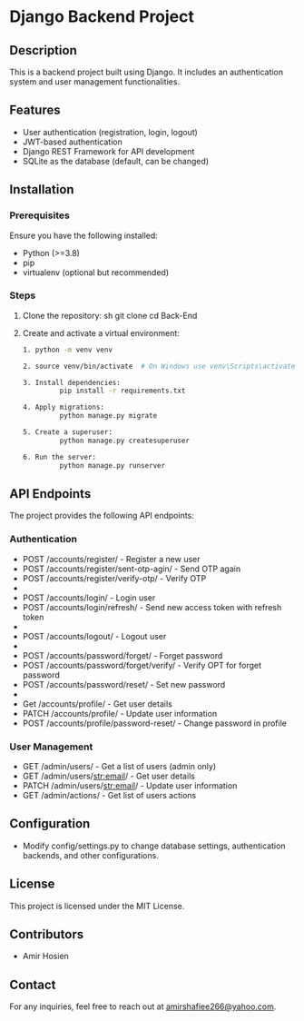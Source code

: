 # Django Backend Project

## Description

This is a backend project built using Django. It includes an authentication system and user management functionalities.

## Features

- User authentication (registration, login, logout)
- JWT-based authentication
- Django REST Framework for API development
- SQLite as the database (default, can be changed)

## Installation

### Prerequisites

Ensure you have the following installed:

- Python (>=3.8)
- pip
- virtualenv (optional but recommended)

### Steps

1. Clone the repository:
   sh
   git clone <repository-url>
   cd Back-End
   
2. Create and activate a virtual environment:
   ```sh
   1. python -m venv venv

   2. source venv/bin/activate  # On Windows use venv\Scripts\activate

   3. Install dependencies:
            pip install -r requirements.txt

   4. Apply migrations:
            python manage.py migrate

   5. Create a superuser:
            python manage.py createsuperuser

   6. Run the server:
            python manage.py runserver
   ```

## API Endpoints

The project provides the following API endpoints:

### Authentication

- POST /accounts/register/ - Register a new user
- POST /accounts/register/sent-otp-agin/ - Send OTP again
- POST /accounts/register/verify-otp/ - Verify OTP
- 
- POST /accounts/login/ - Login user
- POST /accounts/login/refresh/ - Send new access token with refresh token
- 
- POST /accounts/logout/ - Logout user
- 
- POST /accounts/password/forget/ - Forget password
- POST /accounts/password/forget/verify/ - Verify OPT for forget password
- POST /accounts/password/reset/ - Set new password
- 
- Get /accounts/profile/ - Get user details
- PATCH /accounts/profile/ - Update user information
- POST /accounts/profile/password-reset/ - Change password in profile

### User Management

- GET /admin/users/ - Get a list of users (admin only)
- GET /admin/users/<str:email>/ - Get user details
- PATCH /admin/users/<str:email>/ - Update user information
- GET /admin/actions/ - Get list of users actions

## Configuration

- Modify config/settings.py to change database settings, authentication backends, and other configurations.

## License

This project is licensed under the MIT License.

## Contributors

- Amir Hosien

## Contact

For any inquiries, feel free to reach out at amirshafiee266@yahoo.com.
